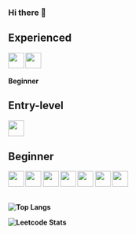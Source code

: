 ### Hi there 👋 

<b>Experienced<b>
---

<img height="32" width="32" src="https://cdn.simpleicons.org/csharp/000000/ffffff" />
<img height="32" width="32" src="https://cdn.simpleicons.org/unity/000000/ffffff" />
</br>

<b>Beginner<b>

<b>Entry-level<b>
---

<img height="32" width="32" src="https://cdn.simpleicons.org/git/000000/ffffff" />
</br>

<b>Beginner<b>
---
<img height="32" width="32" src="https://cdn.simpleicons.org/cplusplus/000000/ffffff" />
<img height="32" width="32" src="https://cdn.simpleicons.org/unrealengine/000000/ffffff" />
<img height="32" width="32" src="https://cdn.simpleicons.org/godotengine/000000/ffffff" />
<img height="32" width="32" src="https://cdn.simpleicons.org/blender/000000/ffffff" />
<img height="32" width="32" src="https://cdn.simpleicons.org/html5/000000/ffffff" />
<img height="32" width="32" src="https://cdn.simpleicons.org/python/000000/ffffff" />
<img height="32" width="32" src="https://cdn.simpleicons.org/rust/000000/ffffff" />


</br>

<b></b>
---
![Top Langs](https://github-readme-stats.vercel.app/api/top-langs/?username=OblivionShaw&theme=radical&layout=compact)
<!--![Top Langs](https://github-readme-stats.vercel.app/api/top-langs/?username=OblivionShaw&layout=compact)-->
![Leetcode Stats](https://leetcard.jacoblin.cool/ShawRoot)

<!--
**OblivionShaw/OblivionShaw** is a ✨ _special_ ✨ repository because its `README.md` (this file) appears on your GitHub profile.

Here are some ideas to get you started:

- 🔭 I’m currently working on ...
- 🌱 I’m currently learning ...
- 👯 I’m looking to collaborate on ...
- 🤔 I’m looking for help with ...
- 💬 Ask me about ...
- 📫 How to reach me: ...
- 😄 Pronouns: ...
- ⚡ Fun fact: ...
-->
